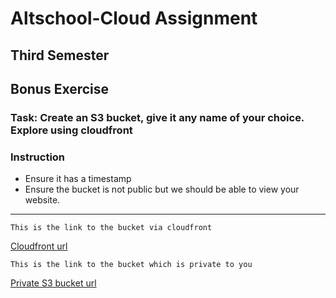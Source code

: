 # Altschool-Cloud Assignment 

## Third Semester

## Bonus Exercise

### Task: Create an S3 bucket, give it any name of your choice. Explore using cloudfront

### Instruction

- Ensure it has a timestamp
- Ensure the bucket is not public but we should be able to view your website.

---

```
This is the link to the bucket via cloudfront
```

[Cloudfront url](https://d1uyyxaivplpov.cloudfront.net)

```
This is the link to the bucket which is private to you
```

[Private S3 bucket url](http://seyialtschool-11-11-22.s3-website-us-east-1.amazonaws.com)
